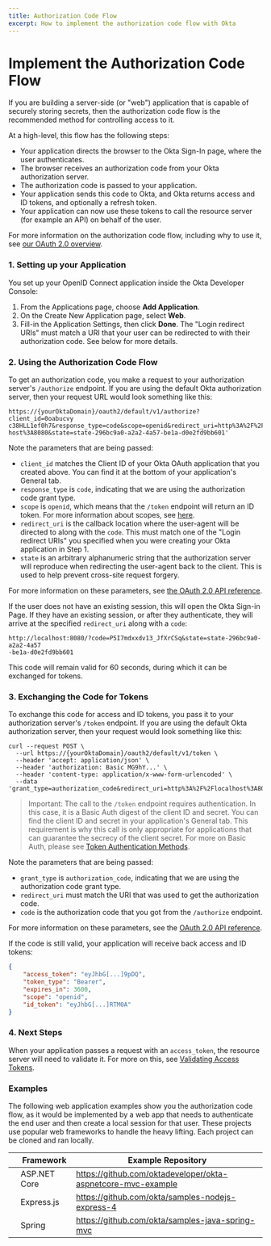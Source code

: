 ```yaml
---
title: Authorization Code Flow
excerpt: How to implement the authorization code flow with Okta
---
```


# Implement the Authorization Code Flow

If you are building a server-side (or "web") application that is capable of securely storing secrets, then the authorization code flow is the recommended method for controlling access to it.

At a high-level, this flow has the following steps:

- Your application directs the browser to the Okta Sign-In page, where the user authenticates.
- The browser receives an authorization code from your Okta authorization server.
- The authorization code is passed to your application.
- Your application sends this code to Okta, and Okta returns access and ID tokens, and optionally a refresh token.
- Your application can now use these tokens to call the resource server (for example an API) on behalf of the user.

For more information on the authorization code flow, including why to use it, see [our OAuth 2.0 overview](/authentication-guide/auth-overview/#authorization-code-flow).

### 1. Setting up your Application

You set up your OpenID Connect application inside the Okta Developer Console:

1. From the Applications page, choose **Add Application**.
2. On the Create New Application page, select **Web**.
3. Fill-in the Application Settings, then click **Done**. The "Login redirect URIs" must match a URI that your user can be redirected to with their authorization code. See below for more details.

### 2. Using the Authorization Code Flow

To get an authorization code, you make a request to your authorization server's `/authorize` endpoint. If you are using the default Okta authorization server, then your request URL would look something like this:

```
https://{yourOktaDomain}/oauth2/default/v1/authorize?client_id=0oabucvy
c38HLL1ef0h7&response_type=code&scope=openid&redirect_uri=http%3A%2F%2Flocal
host%3A8080&state=state-296bc9a0-a2a2-4a57-be1a-d0e2fd9bb601'
```

Note the parameters that are being passed:

- `client_id` matches the Client ID of your Okta OAuth application that you created above. You can find it at the bottom of your application's General tab.
- `response_type` is `code`, indicating that we are using the authorization code grant type.
- `scope` is `openid`, which means that the `/token` endpoint will return an ID token. For more information about scopes, see [here](/docs/api/resources/oidc#scopes).
- `redirect_uri` is the callback location where the user-agent will be directed to along with the `code`. This must match one of the "Login redirect URIs" you specified when you were creating your Okta application in Step 1.
- `state` is an arbitrary alphanumeric string that the authorization server will reproduce when redirecting the user-agent back to the client. This is used to help prevent cross-site request forgery.

For more information on these parameters, see [the OAuth 2.0 API reference](/docs/api/resources/oidc#authorize).

If the user does not have an existing session, this will open the Okta Sign-in Page. If they have an existing session, or after they authenticate, they will arrive at the specified `redirect_uri` along with a `code`:

```
http://localhost:8080/?code=P5I7mdxxdv13_JfXrCSq&state=state-296bc9a0-a2a2-4a57
-be1a-d0e2fd9bb601
```

This code will remain valid for 60 seconds, during which it can be exchanged for tokens.

### 3. Exchanging the Code for Tokens

To exchange this code for access and ID tokens, you pass it to your authorization server's `/token` endpoint. If you are using the default Okta authorization server, then your request would look something like this:

```
curl --request POST \
  --url https://{yourOktaDomain}/oauth2/default/v1/token \
  --header 'accept: application/json' \
  --header 'authorization: Basic MG9hY...' \
  --header 'content-type: application/x-www-form-urlencoded' \
  --data 'grant_type=authorization_code&redirect_uri=http%3A%2F%2Flocalhost%3A8080&code=P59yPm1_X1gxtdEOEZjn'
```

> Important: The call to the `/token` endpoint requires authentication. In this case, it is a Basic Auth digest of the client ID and secret. You can find the client ID and secret in your application's General tab. This requirement is why this call is only appropriate for applications that can guarantee the secrecy of the client secret. For more on Basic Auth, please see [Token Authentication Methods](https://developer.okta.com/docs/api/resources/oidc#token-authentication-methods).

Note the parameters that are being passed:

- `grant_type` is `authorization_code`, indicating that we are using the authorization code grant type.
- `redirect_uri` must match the URI that was used to get the authorization code.
- `code` is the authorization code that you got from the `/authorize` endpoint.

For more information on these parameters, see the [OAuth 2.0 API reference](https://developer.okta.com/docs/api/resources/oidc#token).

If the code is still valid, your application will receive back access and ID tokens:

```json
{
    "access_token": "eyJhbG[...]9pDQ",
    "token_type": "Bearer",
    "expires_in": 3600,
    "scope": "openid",
    "id_token": "eyJhbG[...]RTM0A"
}
```

### 4. Next Steps

When your application passes a request with an `access_token`, the resource server will need to validate it. For more on this, see [Validating Access Tokens](/authentication-guide/tokens/validating-access-tokens).

### Examples

The following web application examples show you the authorization code flow, as it would be implemented by a web app that needs to authenticate the end user and then create a local session for that user. These projects use popular web frameworks to handle the heavy lifting. Each project can be cloned and ran locally.

|                                       | Framework    | Example Repository                                             |
| :-----------------------------------: | ------------ | -------------------------------------------------------------- |
| <i class="icon code-dotnet-32"></i>   | ASP.NET Core | <https://github.com/oktadeveloper/okta-aspnetcore-mvc-example> |
| <i class="icon code-nodejs-32"></i>   | Express.js   | <https://github.com/okta/samples-nodejs-express-4>             |
| <i class="icon code-java-32"></i>     | Spring       | <https://github.com/okta/samples-java-spring-mvc>              |
